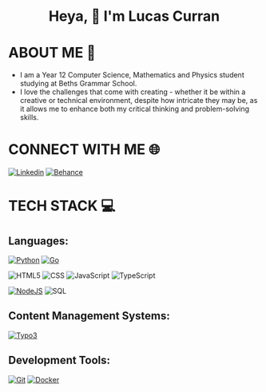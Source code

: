<h1 align="center">Heya, 👋 I'm Lucas Curran</h1>

# ABOUT ME 💫
- I am a Year 12 Computer Science, Mathematics and Physics student studying at Beths Grammar School.
- I love the challenges that come with creating - whether it be within a creative or technical environment, despite how intricate they may be, as it allows me to enhance both my critical thinking and problem-solving skills.

# CONNECT WITH ME 🌐

[![Linkedin](https://img.shields.io/badge/linkedin-white?style=for-the-badge&logo=linkedin&logoColor=white&color=%230A66C2)](https://www.linkedin.com/in/lucascurrann/)
[![Behance](https://img.shields.io/badge/behance-white?style=for-the-badge&logo=behance&logoColor=white&color=%231769FF)](https://www.behance.net/lucascurran)

# TECH STACK 💻
## Languages: 

[![Python](https://img.shields.io/badge/python-white?style=for-the-badge&logo=python&logoColor=white&color=%233776AB)](https://www.python.org)
[![Go](https://img.shields.io/badge/golang-white?style=for-the-badge&logo=go&logoColor=white&color=%2300ADD8)](https://go.dev/)

![HTML5](https://img.shields.io/badge/html5-white?style=for-the-badge&logo=html5&logoColor=white&color=%23E34F26)
![CSS](https://img.shields.io/badge/css-white?style=for-the-badge&logo=css3&logoColor=white&color=%231572B6)
![JavaScript](https://img.shields.io/badge/javascript-white?style=for-the-badge&logo=javascript&logoColor=%23F7DF1E&color=%23323330)
![TypeScript](https://img.shields.io/badge/typescript-white?style=for-the-badge&logo=typescript&logoColor=white&color=%233178C6)

[![NodeJS](https://img.shields.io/badge/node.js-white?style=for-the-badge&logo=node.js&logoColor=white&color=%23339933)](https://nodejs.org/)
![SQL](https://img.shields.io/badge/sql-white?style=for-the-badge&logo=postgresql&logoColor=white&color=%23003B57)

## Content Management Systems:

[![Typo3](https://img.shields.io/badge/typo3-ffffff?style=for-the-badge&logo=typo3&logoColor=white&color=%23FF8700)](https://typo3.com)

## Development Tools:

[![Git](https://img.shields.io/badge/git-ffffff?style=for-the-badge&logo=git&logoColor=white&color=%23F05032)](https://git-scm.com) 
[![Docker](https://img.shields.io/badge/docker-white?style=for-the-badge&logo=docker&logoColor=white&color=%232496ED)](https://www.docker.com/)

